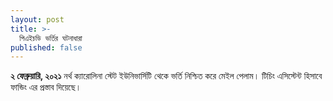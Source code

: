 ```yaml
---
layout: post
title: >-
  পিএইচডি ভর্তির ঘটনাধারা
published: false
---
```


**২ ফেব্রুয়ারি, ২০২১** নর্থ ক্যারোলিনা স্টেট ইউনিভার্সিটি থেকে ভর্তি নিশ্চিত করে মেইল পেলাম। টিচিং এসিস্টেন্ট হিসাবে ফান্ডিং এর প্রস্তাব দিয়েছে। 
